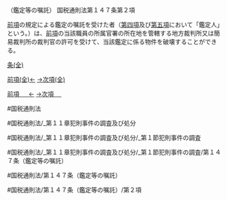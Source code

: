 （鑑定等の嘱託）
国税通則法第１４７条第２項

[前項](国税通則法＿＿＿＿＿第１４７条第１項)の規定による鑑定の嘱託を受けた者（[第四項](国税通則法＿＿＿＿＿第１４７条第４項)及び[第五項](国税通則法＿＿＿＿＿第１４７条第５項)において「鑑定人」という。）は、[前項](国税通則法＿＿＿＿＿第１４７条第１項)の当該職員の所属官署の所在地を管轄する地方裁判所又は簡易裁判所の裁判官の許可を受けて、当該鑑定に係る物件を破壊することができる。

[条(全)](国税通則法＿＿＿＿＿第１４７条_.md)

[前項(全)←](国税通則法＿＿＿＿＿第１４７条第１項_.md)    [→次項(全)](国税通則法＿＿＿＿＿第１４７条第３項_.md)

[前項 　 ←](国税通則法＿＿＿＿＿第１４７条第１項.md)    [→次項 　 ](国税通則法＿＿＿＿＿第１４７条第３項.md)



#国税通則法

#国税通則法/_第１１章犯則事件の調査及び処分

#国税通則法/_第１１章犯則事件の調査及び処分/_第１節犯則事件の調査

#国税通則法/_第１１章犯則事件の調査及び処分/_第１節犯則事件の調査/第１４７条（鑑定等の嘱託）

#国税通則法/第１４７条（鑑定等の嘱託）

#国税通則法/第１４７条（鑑定等の嘱託）/第２項

